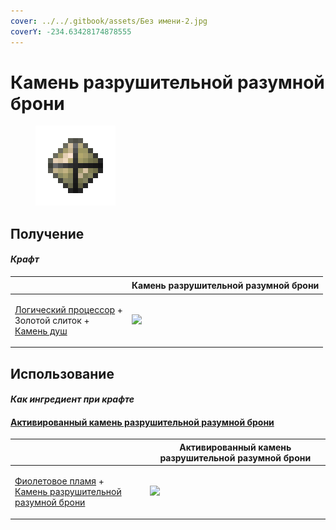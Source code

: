 ```yaml
---
cover: ../../.gitbook/assets/Без имени-2.jpg
coverY: -234.63428174878555
---
```


# Камень разрушительной разумной брони

<figure><img src="../../.gitbook/assets/sentientarmourgem_destructive_deactivated_128.png" alt=""><figcaption></figcaption></figure>

## Получение

#### _Крафт_

| ㅤ                                                                                                                           |  Камень разрушительной разумной брони                                      |
| --------------------------------------------------------------------------------------------------------------------------- | -------------------------------------------------------------------------- |
| <p><a href="logic_processor.md">Логический процессор</a> +<br>Золотой слиток +<br><a href="soulstone.md">Камень душ</a></p> | ![](../../.gitbook/assets/sentientarmourgem\_destructive\_deactivated.png) |

## Использование

#### _Как ингредиент при крафте_

#### [Активированный камень разрушительной разумной брони](sentientarmourgem_destructive_activated.md)

| ㅤ                                                                                                                                                          |  Активированный камень разрушительной разумной брони                     |
| ---------------------------------------------------------------------------------------------------------------------------------------------------------- | ------------------------------------------------------------------------ |
| <p><a href="purple_blaze.md">Фиолетовое пламя</a> +<br><a href="sentientarmourgem_destructive_deactivated.md">Камень разрушительной разумной брони</a></p> | ![](../../.gitbook/assets/sentientarmourgem\_destructive\_activated.png) |

